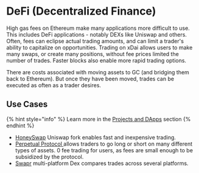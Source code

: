# DeFi (Decentralized Finance)

High gas fees on Ethereum make many applications more difficult to use. This includes DeFi applications - notably DEXs like Uniswap and others. Often, fees can eclipse actual trading amounts, and can limit a trader's ability to capitalize on opportunities. Trading on xDai allows users to make many swaps, or create many positions, without fee prices limited the number of trades. Faster blocks also enable more rapid trading options.

There are costs associated with moving assets to GC (and bridging them back to Ethereum). But once they have been moved, trades can be executed as often as a trader desires.&#x20;

## Use Cases&#x20;

{% hint style="info" %}
Learn more in the [Projects and DApps](../project-spotlights/) section
{% endhint %}

* [HoneySwap](../project-spotlights/1hive/honeyswap.md) Uniswap fork enables fast and inexpensive trading.&#x20;
* [Perpetual Protocol ](../project-spotlights/perpetual-protocol.md)allows traders to go long or short on many different types of assets. 0 fee trading for users, as fees are small enough to be subsidized by the protocol.
* [Swapr](https://swapr.eth.link/#/swap) multi-platform Dex compares trades across several platforms.



